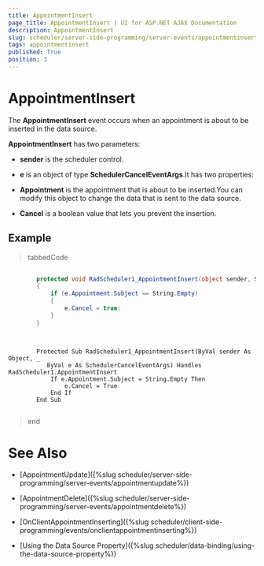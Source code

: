 ```yaml
---
title: AppointmentInsert
page_title: AppointmentInsert | UI for ASP.NET AJAX Documentation
description: AppointmentInsert
slug: scheduler/server-side-programming/server-events/appointmentinsert
tags: appointmentinsert
published: True
position: 3
---
```


# AppointmentInsert



The __AppointmentInsert__ event occurs when an appointment is about to be inserted in the data source.

__AppointmentInsert__ has two parameters:

* __sender__ is the scheduler control.

* __e__ is an object of type __SchedulerCancelEventArgs__.It has two properties:

* __Appointment__ is the appointment that is about to be inserted.You can modify this object to change the data that is sent to the data source.

* __Cancel__ is a boolean value that lets you prevent the insertion.

## Example



>tabbedCode

````C#
	
	    protected void RadScheduler1_AppointmentInsert(object sender, SchedulerCancelEventArgs e)
	    {
	        if (e.Appointment.Subject == String.Empty)
	        {
	            e.Cancel = true;
	        }
	    }
	
````
````VB.NET
	
	    Protected Sub RadScheduler1_AppointmentInsert(ByVal sender As Object, _
	       ByVal e As SchedulerCancelEventArgs) Handles RadScheduler1.AppointmentInsert
	        If e.Appointment.Subject = String.Empty Then
	            e.Cancel = True
	        End If
	    End Sub
	
````
>end

# See Also

 * [AppointmentUpdate]({%slug scheduler/server-side-programming/server-events/appointmentupdate%})

 * [AppointmentDelete]({%slug scheduler/server-side-programming/server-events/appointmentdelete%})

 * [OnClientAppointmentInserting]({%slug scheduler/client-side-programming/events/onclientappointmentinserting%})

 * [Using the Data Source Property]({%slug scheduler/data-binding/using-the-data-source-property%})
